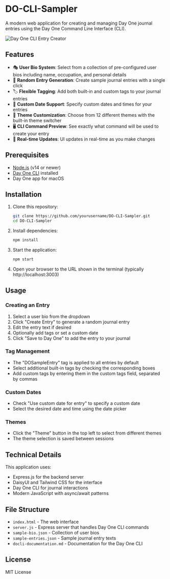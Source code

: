 # DO-CLI-Sampler

A modern web application for creating and managing Day One journal entries using the Day One Command Line Interface (CLI).

![Day One CLI Entry Creator](https://github.com/user-attachments/assets/82e04c80-f477-4002-af04-5b79856a8fab)


## Features

- 🎭 **User Bio System**: Select from a collection of pre-configured user bios including name, occupation, and personal details
- 📝 **Random Entry Generation**: Create sample journal entries with a single click
- 🏷️ **Flexible Tagging**: Add both built-in and custom tags to your journal entries
- 📅 **Custom Date Support**: Specify custom dates and times for your entries
- 🎨 **Theme Customization**: Choose from 12 different themes with the built-in theme switcher
- 🖥️ **CLI Command Preview**: See exactly what command will be used to create your entry
- 🔄 **Real-time Updates**: UI updates in real-time as you make changes

## Prerequisites

- [Node.js](https://nodejs.org/) (v14 or newer)
- [Day One CLI](https://dayoneapp.com/guides/documentation/cli-documentation) installed
- Day One app for macOS

## Installation

1. Clone this repository:
   ```bash
   git clone https://github.com/yourusername/DO-CLI-Sampler.git
   cd DO-CLI-Sampler
   ```

2. Install dependencies:
   ```bash
   npm install
   ```

3. Start the application:
   ```bash
   npm start
   ```

4. Open your browser to the URL shown in the terminal (typically http://localhost:3003)

## Usage

### Creating an Entry

1. Select a user bio from the dropdown
2. Click "Create Entry" to generate a random journal entry
3. Edit the entry text if desired
4. Optionally add tags or set a custom date
5. Click "Save to Day One" to add the entry to your journal

### Tag Management

- The "DOSampleEntry" tag is applied to all entries by default
- Select additional built-in tags by checking the corresponding boxes
- Add custom tags by entering them in the custom tags field, separated by commas

### Custom Dates

- Check "Use custom date for entry" to specify a custom date
- Select the desired date and time using the date picker

### Themes

- Click the "Theme" button in the top left to select from different themes
- The theme selection is saved between sessions

## Technical Details

This application uses:

- Express.js for the backend server
- DaisyUI and Tailwind CSS for the interface
- Day One CLI for journal interactions
- Modern JavaScript with async/await patterns

## File Structure

- `index.html` - The web interface
- `server.js` - Express server that handles Day One CLI commands
- `sample-bio.json` - Collection of user bios
- `sample-entries.json` - Sample journal entry texts
- `docli-documentation.md` - Documentation for the Day One CLI

## License

MIT License
